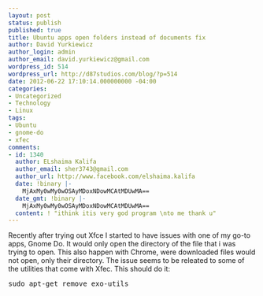 ```yaml
---
layout: post
status: publish
published: true
title: Ubuntu apps open folders instead of documents fix
author: David Yurkiewicz
author_login: admin
author_email: david.yurkiewicz@gmail.com
wordpress_id: 514
wordpress_url: http://d87studios.com/blog/?p=514
date: 2012-06-22 17:10:14.000000000 -04:00
categories:
- Uncategorized
- Technology
- Linux
tags:
- Ubuntu
- gnome-do
- xfec
comments:
- id: 1340
  author: ELshaima Kalifa
  author_email: sher3743@gmail.com
  author_url: http://www.facebook.com/elshaima.kalifa
  date: !binary |-
    MjAxMy0wMy0wOSAyMDoxNDowMCAtMDUwMA==
  date_gmt: !binary |-
    MjAxMy0wMy0wOSAyMDoxNDowMCAtMDUwMA==
  content: ! "ithink itis very god program \nto me thank u"
---
```

Recently after trying out Xfce I started to have issues with one of my go-to apps, Gnome Do. It would only open the directory of the file that i was trying to open. This also happen with Chrome, were downloaded files would not open, only their directory. The issue seems to be releated to some of the utilities that come with Xfec. This should do it:
<pre lang="shell" prompt="$">sudo apt-get remove exo-utils</pre>
